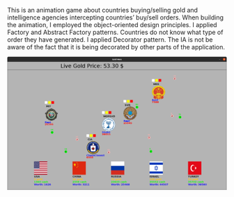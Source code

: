 This is an animation game about countries buying/selling gold and intelligence agencies intercepting countries’ buy/sell orders. When building the animation, I employed the object-oriented design principles.
I applied Factory and Abstract Factory patterns. Countries do not know what type of order they have generated.
I applied Decorator pattern. The IA is not be aware of the fact that it is being decorated by other parts of the application.

![alt text](https://github.com/ftasbasi/Object-Oriented-Programming/blob/main/Gold%20Wars%20Game/GoldWars.png?raw=true)
